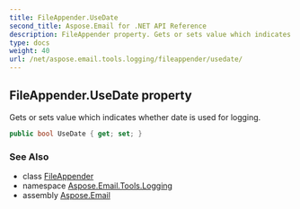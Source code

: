 ```yaml
---
title: FileAppender.UseDate
second_title: Aspose.Email for .NET API Reference
description: FileAppender property. Gets or sets value which indicates whether date is used for logging
type: docs
weight: 40
url: /net/aspose.email.tools.logging/fileappender/usedate/
---
```

## FileAppender.UseDate property

Gets or sets value which indicates whether date is used for logging.

```csharp
public bool UseDate { get; set; }
```

### See Also

* class [FileAppender](../)
* namespace [Aspose.Email.Tools.Logging](../../fileappender/)
* assembly [Aspose.Email](../../../)


